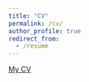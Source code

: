 ```yaml
---
title: "CV"
permalink: /cv/
author_profile: true
redirect_from:
  - /resume
---
```


[My CV](/files/CV.pdf)

